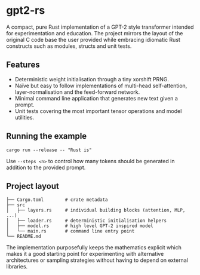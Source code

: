 # gpt2-rs

A compact, pure Rust implementation of a GPT-2 style transformer intended for
experimentation and education.  The project mirrors the layout of the original C
code base the user provided while embracing idiomatic Rust constructs such as
modules, structs and unit tests.

## Features

- Deterministic weight initialisation through a tiny xorshift PRNG.
- Naïve but easy to follow implementations of multi-head self-attention,
  layer-normalisation and the feed-forward network.
- Minimal command line application that generates new text given a prompt.
- Unit tests covering the most important tensor operations and model utilities.

## Running the example

```
cargo run --release -- "Rust is"
```

Use `--steps <n>` to control how many tokens should be generated in addition to
the provided prompt.

## Project layout

```
├── Cargo.toml        # crate metadata
├── src
│   ├── layers.rs     # individual building blocks (attention, MLP, ...)
│   ├── loader.rs     # deterministic initialisation helpers
│   ├── model.rs      # high level GPT-2 inspired model
│   └── main.rs       # command line entry point
└── README.md
```

The implementation purposefully keeps the mathematics explicit which makes it
a good starting point for experimenting with alternative architectures or
sampling strategies without having to depend on external libraries.
